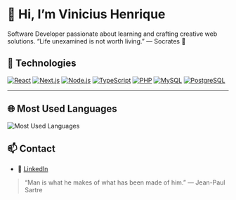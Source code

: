 # 👋 Hi, I’m Vinicius Henrique

Software Developer passionate about learning and crafting creative web solutions. “Life unexamined is not worth living.” — Socrates 🧠

## 🔧 Technologies

<p align="left">
  <a href="#"><img src="https://img.shields.io/badge/React-20232A?style=for-the-badge&logo=react&logoColor=61DAFB" alt="React"/></a>
  <a href="#"><img src="https://img.shields.io/badge/Next.js-000000?style=for-the-badge&logo=next.js&logoColor=white" alt="Next.js"/></a>
  <a href="#"><img src="https://img.shields.io/badge/Node.js-43853D?style=for-the-badge&logo=node.js&logoColor=white" alt="Node.js"/></a>
  <a href="#"><img src="https://img.shields.io/badge/TypeScript-3178C6?style=for-the-badge&logo=typescript&logoColor=white" alt="TypeScript"/></a>
  <a href="#"><img src="https://img.shields.io/badge/PHP-777BB4?style=for-the-badge&logo=php&logoColor=white" alt="PHP"/></a>
  <a href="#"><img src="https://img.shields.io/badge/MySQL-4479A1?style=for-the-badge&logo=mysql&logoColor=white" alt="MySQL"/></a>
  <a href="#"><img src="https://img.shields.io/badge/PostgreSQL-336791?style=for-the-badge&logo=postgresql&logoColor=white" alt="PostgreSQL"/></a>
</p>

---


## 🌐 Most Used Languages

<p align="left">
  <img src="https://github-readme-stats.vercel.app/api/top-langs?username=MrVihks&layout=compact&theme=default" alt="Most Used Languages" />
</p>



## 📫 Contact

- 🔗 [LinkedIn](https://www.linkedin.com/in/vinicius-henrique-415b52348/)

> “Man is what he makes of what has been made of him.” — Jean-Paul Sartre

